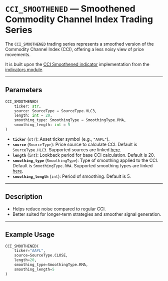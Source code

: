 
# `CCI_SMOOTHENED` — Smoothened Commodity Channel Index Trading Series

The `CCI_SMOOTHENED` trading series represents a smoothed version of the Commodity Channel Index (CCI), offering a less noisy view of price movements.

It is built upon the [CCI Smoothened indicator](../../../../trading_strategy_tester/indicators/momentum/cci.py) implementation from the [indicators module](../indicators.md).

---

## Parameters

```python
CCI_SMOOTHENED(
    ticker: str,
    source: SourceType = SourceType.HLC3,
    length: int = 20,
    smoothing_type: SmoothingType = SmoothingType.RMA,
    smoothing_length: int = 5
)
```

- **`ticker`** (`str`):
Asset ticker symbol (e.g., `"AAPL"`).
- **`source`** (`SourceType`): 
 Price source to calculate CCI. Default is `SourceType.HLC3`. Supported sources are linked [here](../enums/source.md).
- **`length`** (`int`): Lookback period for base CCI calculation. Default is 20.
- **`smoothing_type`** (`SmoothingType`): Type of smoothing applied to the CCI. Default is `SmoothingType.RMA`. Supported smoothing types are linked [here](../enums/smoothing.md).
- **`smoothing_length`** (`int`): Period of smoothing. Default is 5.

---

## Description

- Helps reduce noise compared to regular CCI.
- Better suited for longer-term strategies and smoother signal generation.

---

## Example Usage

```python
CCI_SMOOTHENED(
    ticker="AAPL",
    source=SourceType.CLOSE,
    length=20,
    smoothing_type=SmoothingType.RMA,
    smoothing_length=5
)
```
